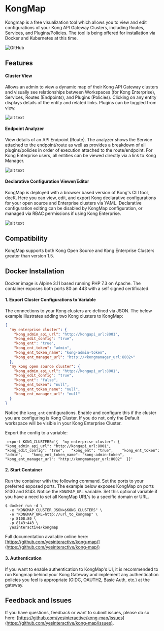 # KongMap #
Kongmap is a free visualization tool which allows you to view and edit configurations of
your Kong API Gateway Clusters, including Routes, Services, and Plugins/Policies. The tool is 
 being offered for installation via Docker and Kubernetes at this time.  

![GitHub](https://img.shields.io/github/license/yesinteractive/kong-map?style=for-the-badge)

## Features ## 

#### Cluster View ####
Allows an admin to view a dynamic map of their Kong API Gateway clusters and visually see relationships between
Workspaces (for Kong Enterprise), Services, Routes (Endpoints), and Plugins (Policies). Clicking on any entity displays
details of the entity and related links. Plugins can be toggled from view. 


![alt text](https://github.com/yesinteractive/kong-map/blob/main/screenshots/kongmap-home.png?raw=true "kongmap")

#### Endpoint Analyzer ####
View details of an API Endpoint (Route). The analyzer shows the Service attached to the endpoint/route as well as provides
a breakdown of all plugins/policies in order of execution attached to the route/endpoint. For Kong Enterprise users,
all entities can be viewed directly via a link to Kong Manager.

![alt text](https://github.com/yesinteractive/kong-map/blob/main/screenshots/kongmap-endpoint.png?raw=true "kongmap")


#### Declarative Configuration Viewer/Editor ####
KongMap is deployed with a browser based version of Kong's CLI tool, decK. Here you can view, edit, and export Kong declarative configurations for your open source 
and Enterprise clusters via YAML. Declarative
configuration editing can be disabled by KongMap configuration, or managed via RBAC permissions if using Kong Enterprise. 

![alt text](https://github.com/yesinteractive/kong-map/blob/main/screenshots/kongmap-deck.png?raw=true "kongmap")

## Compatibility ## 
KongMap supports both Kong Open Source and Kong Enterprise Clusters greater than version 1.5.

## Docker Installation ##

Docker image is Alpine 3.11 based running PHP 7.3 on Apache. The container exposes both ports 80 an 443 with a self signed certificated. 

#### 1. Export Cluster Configurations to Variable ####

The connections to your Kong clusters are defined via JSON. The below example illustrates adding two Kong clusters to KongMap:

```json
{
  "my enterprise cluster": {
    "kong_admin_api_url": "http://kongapi_url:8001",
    "kong_edit_config": "true",
    "kong_ent": "true",
    "kong_ent_token": "admin",
    "kong_ent_token_name": "kong-admin-token",
    "kong_ent_manager_url": "http://<kongmanager_url:8002>"
  },
  "my kong open source cluster": {
    "kong_admin_api_url": "http://kongapi_url:8001",
    "kong_edit_config": "true",
    "kong_ent": "false",
    "kong_ent_token": "null",
    "kong_ent_token_name": "null",
    "kong_ent_manager_url": "null"
  }
}
  ```

Notice the `kong_ent` configurations. Enable and configure this if the cluster you are configuring is Kong Cluster. If you do not, only the Default workspace
will be visible in your Kong Enterprise Cluster.

Export the config to a variable:

```shell
 export KONG_CLUSTERS='{  "my enterprise cluster": {    "kong_admin_api_url": "http://kongapi_url:8001",    "kong_edit_config": "true",   "kong_ent": "true",    "kong_ent_token": "admin",    "kong_ent_token_name": "kong-admin-token",    "kong_ent_manager_url": "http://kongmanager_url:8002"  }}'
  ```

#### 2. Start Container ####

Run the container with the following command. Set the ports to your preferred exposed ports. The example below exposes KongMap on ports 8100 and 8143. Notice the `KONGMAP_URL` variable. Set this optional variable if you have a need to set all KongMap URL's to a specific domain or URL.

```
$ docker run -d \
  -e "KONGMAP_CLUSTER_JSON=$KONG_CLUSTERS" \
  -e "KONGMAP_URL=http://url_to_kongmap" \
  -p 8100:80 \
  -p 8143:443 \
  yesinteractive/kongmap
```


Full documentation available online here: [https://github.com/yesinteractive/kong-map/](https://github.com/yesinteractive/kong-map/)

#### 3. Authentication ####

If you want to enable authentication to KongMap's UI, it is recommended to run Kongmap behind your Kong Gateway and implement any authentication
policies you feel is appropriate (OIDC, OAUTH2, Basic Auth, etc.) at the gateway.

## Feedback and Issues ##

If you have questions, feedback or want to submit issues, please do so here: [https://github.com/yesinteractive/kong-map/issues](https://github.com/yesinteractive/kong-map/issues).